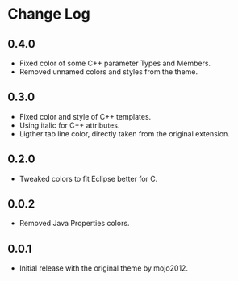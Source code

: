 # Change Log

## 0.4.0

- Fixed color of some C++ parameter Types and Members.
- Removed unnamed colors and styles from the theme.

## 0.3.0

- Fixed color and style of C++ templates.
- Using italic for C++ attributes.
- Ligther tab line color, directly taken from the original extension.

## 0.2.0

- Tweaked colors to fit Eclipse better for C.

## 0.0.2

- Removed Java Properties colors.

## 0.0.1

- Initial release with the original theme by mojo2012.
